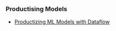 ### Productising Models
- [Productizing ML Models with Dataflow](https://towardsdatascience.com/productizing-ml-models-with-dataflow-99a224ce9f19)
